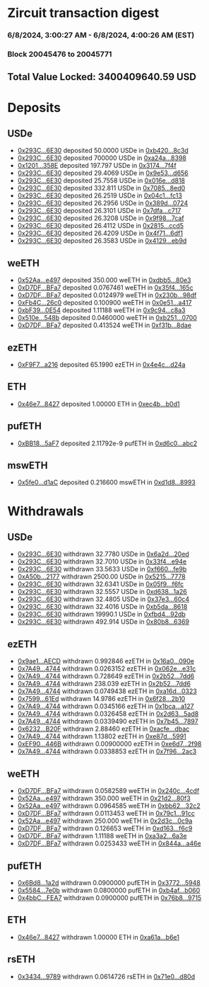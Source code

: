 # Zircuit transaction digest
### 6/8/2024, 3:00:27 AM - 6/8/2024, 4:00:26 AM (EST)
### Block 20045476 to 20045771

## Total Value Locked: 3400409640.59 USD

# Deposits
## USDe
- [0x293C...6E30](https://etherscan.io/address/0x293C6937D8D82e05B01335F7B33FBA0c8e256E30) deposited 50.0000 USDe in [0xb420...8c3d](https://etherscan.io/tx/0x293C6937D8D82e05B01335F7B33FBA0c8e256E30)
- [0x293C...6E30](https://etherscan.io/address/0x293C6937D8D82e05B01335F7B33FBA0c8e256E30) deposited 700000 USDe in [0xa24a...8398](https://etherscan.io/tx/0x293C6937D8D82e05B01335F7B33FBA0c8e256E30)
- [0x1201...358E](https://etherscan.io/address/0x12012897a1977dE6581099e032A074D6F3bb358E) deposited 197.797 USDe in [0x3174...7f4f](https://etherscan.io/tx/0x12012897a1977dE6581099e032A074D6F3bb358E)
- [0x293C...6E30](https://etherscan.io/address/0x293C6937D8D82e05B01335F7B33FBA0c8e256E30) deposited 29.4069 USDe in [0x9e53...d656](https://etherscan.io/tx/0x293C6937D8D82e05B01335F7B33FBA0c8e256E30)
- [0x293C...6E30](https://etherscan.io/address/0x293C6937D8D82e05B01335F7B33FBA0c8e256E30) deposited 25.7558 USDe in [0x016e...d818](https://etherscan.io/tx/0x293C6937D8D82e05B01335F7B33FBA0c8e256E30)
- [0x293C...6E30](https://etherscan.io/address/0x293C6937D8D82e05B01335F7B33FBA0c8e256E30) deposited 332.811 USDe in [0x7085...8ed0](https://etherscan.io/tx/0x293C6937D8D82e05B01335F7B33FBA0c8e256E30)
- [0x293C...6E30](https://etherscan.io/address/0x293C6937D8D82e05B01335F7B33FBA0c8e256E30) deposited 26.2519 USDe in [0x04c1...fc13](https://etherscan.io/tx/0x293C6937D8D82e05B01335F7B33FBA0c8e256E30)
- [0x293C...6E30](https://etherscan.io/address/0x293C6937D8D82e05B01335F7B33FBA0c8e256E30) deposited 26.2956 USDe in [0x389d...0724](https://etherscan.io/tx/0x293C6937D8D82e05B01335F7B33FBA0c8e256E30)
- [0x293C...6E30](https://etherscan.io/address/0x293C6937D8D82e05B01335F7B33FBA0c8e256E30) deposited 26.3101 USDe in [0x7dfa...c717](https://etherscan.io/tx/0x293C6937D8D82e05B01335F7B33FBA0c8e256E30)
- [0x293C...6E30](https://etherscan.io/address/0x293C6937D8D82e05B01335F7B33FBA0c8e256E30) deposited 26.3208 USDe in [0x9f98...7caf](https://etherscan.io/tx/0x293C6937D8D82e05B01335F7B33FBA0c8e256E30)
- [0x293C...6E30](https://etherscan.io/address/0x293C6937D8D82e05B01335F7B33FBA0c8e256E30) deposited 26.4112 USDe in [0x2815...ccd5](https://etherscan.io/tx/0x293C6937D8D82e05B01335F7B33FBA0c8e256E30)
- [0x293C...6E30](https://etherscan.io/address/0x293C6937D8D82e05B01335F7B33FBA0c8e256E30) deposited 26.4209 USDe in [0x4f71...6df1](https://etherscan.io/tx/0x293C6937D8D82e05B01335F7B33FBA0c8e256E30)
- [0x293C...6E30](https://etherscan.io/address/0x293C6937D8D82e05B01335F7B33FBA0c8e256E30) deposited 26.3583 USDe in [0x4129...eb9d](https://etherscan.io/tx/0x293C6937D8D82e05B01335F7B33FBA0c8e256E30)
## weETH
- [0x52Aa...e497](https://etherscan.io/address/0x52Aa899454998Be5b000Ad077a46Bbe360F4e497) deposited 350.000 weETH in [0xdbb5...80e3](https://etherscan.io/tx/0x52Aa899454998Be5b000Ad077a46Bbe360F4e497)
- [0xD7DF...BFa7](https://etherscan.io/address/0xD7DF7E085214743530afF339aFC420c7c720BFa7) deposited 0.0767461 weETH in [0x35f4...165c](https://etherscan.io/tx/0xD7DF7E085214743530afF339aFC420c7c720BFa7)
- [0xD7DF...BFa7](https://etherscan.io/address/0xD7DF7E085214743530afF339aFC420c7c720BFa7) deposited 0.0124979 weETH in [0x230b...98df](https://etherscan.io/tx/0xD7DF7E085214743530afF339aFC420c7c720BFa7)
- [0xFb4C...26c0](https://etherscan.io/address/0xFb4Cc5c94F2ff00f14612BD196233692cc9d26c0) deposited 0.100900 weETH in [0x0e51...a417](https://etherscan.io/tx/0xFb4Cc5c94F2ff00f14612BD196233692cc9d26c0)
- [0xbF39...0E54](https://etherscan.io/address/0xbF398797308fed96f1D86452aB42C8c1A6130E54) deposited 1.11188 weETH in [0x9c94...c8a3](https://etherscan.io/tx/0xbF398797308fed96f1D86452aB42C8c1A6130E54)
- [0x510e...548b](https://etherscan.io/address/0x510e2B1eEcFA0c0c05742Bfe8BE64f1d77Bd548b) deposited 0.0460000 weETH in [0xb251...0700](https://etherscan.io/tx/0x510e2B1eEcFA0c0c05742Bfe8BE64f1d77Bd548b)
- [0xD7DF...BFa7](https://etherscan.io/address/0xD7DF7E085214743530afF339aFC420c7c720BFa7) deposited 0.413524 weETH in [0xf31b...8dae](https://etherscan.io/tx/0xD7DF7E085214743530afF339aFC420c7c720BFa7)
## ezETH
- [0xF9F7...a216](https://etherscan.io/address/0xF9F7AcA75cf438CE22184331a66591A02dF3a216) deposited 65.1990 ezETH in [0x4e4c...d24a](https://etherscan.io/tx/0xF9F7AcA75cf438CE22184331a66591A02dF3a216)
## ETH
- [0x46e7...8427](https://etherscan.io/address/0x46e7C386c2b92B0F0231a86F2f68E65f70308427) deposited 1.00000 ETH in [0xec4b...b0d1](https://etherscan.io/tx/0x46e7C386c2b92B0F0231a86F2f68E65f70308427)
## pufETH
- [0xBB18...5aF7](https://etherscan.io/address/0xBB1854d907faB15432ab01992aB64661C0D15aF7) deposited 2.11792e-9 pufETH in [0xd6c0...abc2](https://etherscan.io/tx/0xBB1854d907faB15432ab01992aB64661C0D15aF7)
## mswETH
- [0x5fe0...d1aC](https://etherscan.io/address/0x5fe056A8f27c930302a7da759d190e16230Fd1aC) deposited 0.216600 mswETH in [0xd1d8...8993](https://etherscan.io/tx/0x5fe056A8f27c930302a7da759d190e16230Fd1aC)
# Withdrawals
## USDe
- [0x293C...6E30](https://etherscan.io/address/0x293C6937D8D82e05B01335F7B33FBA0c8e256E30) withdrawn 32.7780 USDe in [0x6a2d...20ed](https://etherscan.io/tx/0x293C6937D8D82e05B01335F7B33FBA0c8e256E30)
- [0x293C...6E30](https://etherscan.io/address/0x293C6937D8D82e05B01335F7B33FBA0c8e256E30) withdrawn 32.7010 USDe in [0x33f4...e94e](https://etherscan.io/tx/0x293C6937D8D82e05B01335F7B33FBA0c8e256E30)
- [0x293C...6E30](https://etherscan.io/address/0x293C6937D8D82e05B01335F7B33FBA0c8e256E30) withdrawn 33.5633 USDe in [0xf660...fe9b](https://etherscan.io/tx/0x293C6937D8D82e05B01335F7B33FBA0c8e256E30)
- [0xA50b...2177](https://etherscan.io/address/0xA50b87f8C860F79F2C38f39A0B5f1991cCbd2177) withdrawn 2500.00 USDe in [0x5215...7778](https://etherscan.io/tx/0xA50b87f8C860F79F2C38f39A0B5f1991cCbd2177)
- [0x293C...6E30](https://etherscan.io/address/0x293C6937D8D82e05B01335F7B33FBA0c8e256E30) withdrawn 32.6341 USDe in [0x05f9...f6fc](https://etherscan.io/tx/0x293C6937D8D82e05B01335F7B33FBA0c8e256E30)
- [0x293C...6E30](https://etherscan.io/address/0x293C6937D8D82e05B01335F7B33FBA0c8e256E30) withdrawn 32.5557 USDe in [0xd638...1a26](https://etherscan.io/tx/0x293C6937D8D82e05B01335F7B33FBA0c8e256E30)
- [0x293C...6E30](https://etherscan.io/address/0x293C6937D8D82e05B01335F7B33FBA0c8e256E30) withdrawn 32.4805 USDe in [0x37e3...60c4](https://etherscan.io/tx/0x293C6937D8D82e05B01335F7B33FBA0c8e256E30)
- [0x293C...6E30](https://etherscan.io/address/0x293C6937D8D82e05B01335F7B33FBA0c8e256E30) withdrawn 32.4016 USDe in [0xb5da...8618](https://etherscan.io/tx/0x293C6937D8D82e05B01335F7B33FBA0c8e256E30)
- [0x293C...6E30](https://etherscan.io/address/0x293C6937D8D82e05B01335F7B33FBA0c8e256E30) withdrawn 19990.1 USDe in [0xfbd4...92db](https://etherscan.io/tx/0x293C6937D8D82e05B01335F7B33FBA0c8e256E30)
- [0x293C...6E30](https://etherscan.io/address/0x293C6937D8D82e05B01335F7B33FBA0c8e256E30) withdrawn 492.914 USDe in [0x80b8...6369](https://etherscan.io/tx/0x293C6937D8D82e05B01335F7B33FBA0c8e256E30)
## ezETH
- [0x9ae1...AECD](https://etherscan.io/address/0x9ae14eA22fF3136Ac987608184FeCfDafA22AECD) withdrawn 0.992846 ezETH in [0x16a0...090e](https://etherscan.io/tx/0x9ae14eA22fF3136Ac987608184FeCfDafA22AECD)
- [0x7A49...4744](https://etherscan.io/address/0x7A493Be5c2ce014cD049Bf178a1ac0Db1B434744) withdrawn 0.0263152 ezETH in [0x062e...e31c](https://etherscan.io/tx/0x7A493Be5c2ce014cD049Bf178a1ac0Db1B434744)
- [0x7A49...4744](https://etherscan.io/address/0x7A493Be5c2ce014cD049Bf178a1ac0Db1B434744) withdrawn 0.728649 ezETH in [0x2b52...7dd6](https://etherscan.io/tx/0x7A493Be5c2ce014cD049Bf178a1ac0Db1B434744)
- [0x7A49...4744](https://etherscan.io/address/0x7A493Be5c2ce014cD049Bf178a1ac0Db1B434744) withdrawn 238.039 ezETH in [0x2b52...7dd6](https://etherscan.io/tx/0x7A493Be5c2ce014cD049Bf178a1ac0Db1B434744)
- [0x7A49...4744](https://etherscan.io/address/0x7A493Be5c2ce014cD049Bf178a1ac0Db1B434744) withdrawn 0.0749438 ezETH in [0xa16d...0323](https://etherscan.io/tx/0x7A493Be5c2ce014cD049Bf178a1ac0Db1B434744)
- [0x7599...61Ed](https://etherscan.io/address/0x75995A619Edb90Fe27a061bA4EE04f5674a461Ed) withdrawn 14.9786 ezETH in [0x6f28...2b10](https://etherscan.io/tx/0x75995A619Edb90Fe27a061bA4EE04f5674a461Ed)
- [0x7A49...4744](https://etherscan.io/address/0x7A493Be5c2ce014cD049Bf178a1ac0Db1B434744) withdrawn 0.0345166 ezETH in [0x1bca...a127](https://etherscan.io/tx/0x7A493Be5c2ce014cD049Bf178a1ac0Db1B434744)
- [0x7A49...4744](https://etherscan.io/address/0x7A493Be5c2ce014cD049Bf178a1ac0Db1B434744) withdrawn 0.0326458 ezETH in [0x2d63...5ad8](https://etherscan.io/tx/0x7A493Be5c2ce014cD049Bf178a1ac0Db1B434744)
- [0x7A49...4744](https://etherscan.io/address/0x7A493Be5c2ce014cD049Bf178a1ac0Db1B434744) withdrawn 0.0339490 ezETH in [0x7b45...7897](https://etherscan.io/tx/0x7A493Be5c2ce014cD049Bf178a1ac0Db1B434744)
- [0x6232...B20F](https://etherscan.io/address/0x6232f8beE3e732208739f43aB5f0dD74951FB20F) withdrawn 2.88460 ezETH in [0xacfe...dbac](https://etherscan.io/tx/0x6232f8beE3e732208739f43aB5f0dD74951FB20F)
- [0x7A49...4744](https://etherscan.io/address/0x7A493Be5c2ce014cD049Bf178a1ac0Db1B434744) withdrawn 1.13802 ezETH in [0xe87d...5991](https://etherscan.io/tx/0x7A493Be5c2ce014cD049Bf178a1ac0Db1B434744)
- [0xEF90...446B](https://etherscan.io/address/0xEF9019A2b2f2bceF604CF67369Dcc157aF68446B) withdrawn 0.00900000 ezETH in [0xe6d7...2f98](https://etherscan.io/tx/0xEF9019A2b2f2bceF604CF67369Dcc157aF68446B)
- [0x7A49...4744](https://etherscan.io/address/0x7A493Be5c2ce014cD049Bf178a1ac0Db1B434744) withdrawn 0.0338853 ezETH in [0x7f96...2ac3](https://etherscan.io/tx/0x7A493Be5c2ce014cD049Bf178a1ac0Db1B434744)
## weETH
- [0xD7DF...BFa7](https://etherscan.io/address/0xD7DF7E085214743530afF339aFC420c7c720BFa7) withdrawn 0.0582589 weETH in [0x240c...4cdf](https://etherscan.io/tx/0xD7DF7E085214743530afF339aFC420c7c720BFa7)
- [0x52Aa...e497](https://etherscan.io/address/0x52Aa899454998Be5b000Ad077a46Bbe360F4e497) withdrawn 350.000 weETH in [0x21d2...80f3](https://etherscan.io/tx/0x52Aa899454998Be5b000Ad077a46Bbe360F4e497)
- [0x52Aa...e497](https://etherscan.io/address/0x52Aa899454998Be5b000Ad077a46Bbe360F4e497) withdrawn 0.0964585 weETH in [0xbb62...32c2](https://etherscan.io/tx/0x52Aa899454998Be5b000Ad077a46Bbe360F4e497)
- [0xD7DF...BFa7](https://etherscan.io/address/0xD7DF7E085214743530afF339aFC420c7c720BFa7) withdrawn 0.0113453 weETH in [0x79c1...91cc](https://etherscan.io/tx/0xD7DF7E085214743530afF339aFC420c7c720BFa7)
- [0x52Aa...e497](https://etherscan.io/address/0x52Aa899454998Be5b000Ad077a46Bbe360F4e497) withdrawn 250.000 weETH in [0x2d3c...0c9a](https://etherscan.io/tx/0x52Aa899454998Be5b000Ad077a46Bbe360F4e497)
- [0xD7DF...BFa7](https://etherscan.io/address/0xD7DF7E085214743530afF339aFC420c7c720BFa7) withdrawn 0.126653 weETH in [0xd163...f6c9](https://etherscan.io/tx/0xD7DF7E085214743530afF339aFC420c7c720BFa7)
- [0xD7DF...BFa7](https://etherscan.io/address/0xD7DF7E085214743530afF339aFC420c7c720BFa7) withdrawn 1.11188 weETH in [0xa3a2...6a3e](https://etherscan.io/tx/0xD7DF7E085214743530afF339aFC420c7c720BFa7)
- [0xD7DF...BFa7](https://etherscan.io/address/0xD7DF7E085214743530afF339aFC420c7c720BFa7) withdrawn 0.0253433 weETH in [0x844a...a46e](https://etherscan.io/tx/0xD7DF7E085214743530afF339aFC420c7c720BFa7)
## pufETH
- [0x6Bd8...1a2d](https://etherscan.io/address/0x6Bd875fD7585eCFd92cED5a1219f478c98e51a2d) withdrawn 0.0900000 pufETH in [0x3772...5948](https://etherscan.io/tx/0x6Bd875fD7585eCFd92cED5a1219f478c98e51a2d)
- [0x5584...7e0b](https://etherscan.io/address/0x558485850344228aF34494Bcde0D90DD188D7e0b) withdrawn 0.0800000 pufETH in [0xb4af...b060](https://etherscan.io/tx/0x558485850344228aF34494Bcde0D90DD188D7e0b)
- [0x4bbC...FEA7](https://etherscan.io/address/0x4bbC4Ff68e79b5C52411A1a8Ce990483D0aBFEA7) withdrawn 0.0900000 pufETH in [0x76b8...9715](https://etherscan.io/tx/0x4bbC4Ff68e79b5C52411A1a8Ce990483D0aBFEA7)
## ETH
- [0x46e7...8427](https://etherscan.io/address/0x46e7C386c2b92B0F0231a86F2f68E65f70308427) withdrawn 1.00000 ETH in [0xa61a...b6e1](https://etherscan.io/tx/0x46e7C386c2b92B0F0231a86F2f68E65f70308427)
## rsETH
- [0x3434...9789](https://etherscan.io/address/0x34349c5569e7B846c3558961552D2202760A9789) withdrawn 0.0614726 rsETH in [0x71e0...d80d](https://etherscan.io/tx/0x34349c5569e7B846c3558961552D2202760A9789)
